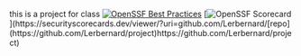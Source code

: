 this is a project for class
[![OpenSSF Best Practices](https://www.bestpractices.dev/projects/8492/badge)](https://www.bestpractices.dev/projects/8492)
[![OpenSSF Scorecard](https://api.securityscorecards.dev/projects/github.com/Lerbernard/[repo](https://github.com/Lerbernard/project)/badge)](https://securityscorecards.dev/viewer/?uri=github.com/Lerbernard/[repo](https://github.com/Lerbernard/project)https://github.com/Lerbernard/project)
